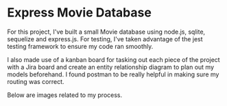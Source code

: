 # Express Movie Database


<p>For this project, I've built a small Movie database using node.js, sqlite, sequelize and express.js. For testing, I've taken advantage of the jest testing framework to ensure my code ran smoothly.</p>

<p> I also made use of a kanban board for tasking out each piece of the project with a Jira board and create an entity relationship diagram to plan out my models beforehand. I found postman to be really helpful in making sure my routing was correct.</p>

Below are images related to my process.
